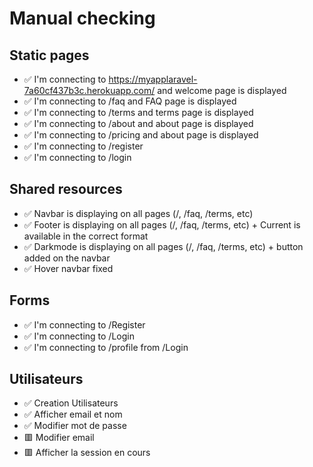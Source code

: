 # Manual checking

## Static pages 

 - ✅ I'm connecting to  https://myapplaravel-7a60cf437b3c.herokuapp.com/ and welcome page is displayed
 - ✅ I'm connecting to  /faq and FAQ page is displayed 
 - ✅ I'm connecting to  /terms and terms page is displayed 
 - ✅ I'm connecting to  /about and about page is displayed 
 - ✅ I'm connecting to  /pricing and about page is displayed
 - ✅ I'm connecting to  /register
 - ✅ I'm connecting to  /login


## Shared resources 

 - ✅ Navbar is displaying on all pages (/, /faq, /terms, etc)
 - ✅ Footer is displaying on all pages (/, /faq, /terms, etc) + Current is available in the correct format
 - ✅ Darkmode is displaying on all pages (/, /faq, /terms, etc) + button added on the navbar
 - ✅ Hover navbar fixed

## Forms
- ✅ I'm connecting to /Register
- ✅ I'm connecting to /Login
- ✅ I'm connecting to /profile from /Login


## Utilisateurs

 - ✅ Creation Utilisateurs
 - ✅ Afficher email et nom 
 - ✅ Modifier mot de passe
 - 🟥 Modifier email
 - 🟥 Afficher la session en cours

